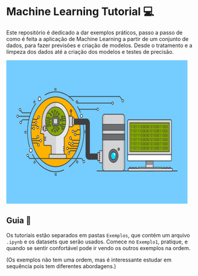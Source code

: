 # Machine Learning Tutorial :computer:

Este repositório é dedicado a dar exemplos práticos, passo a passo de como é feita a aplicação de Machine Learning a partir de um conjunto de dados, para fazer previsões e criação de modelos. Desde o tratamento e a limpeza dos dados até a criação dos modelos e testes de precisão.

<img src= "https://github.com/EuReinoso/MachineLearning-Tutorial/blob/master/assets/ML.jpg" width= "480" height= "380"/>

## Guia :memo:

Os tutoriais estão separados em pastas `Exemplos`, que contém um arquivo `.ipynb` e os datasets que serão usados. Comece no `Exemplo1`, pratique, e quando se sentir confortável pode ir vendo os outros exemplos na ordem. 

(Os exemplos não tem uma ordem, mas é interessante estudar em sequência pois tem diferentes abordagens.)
